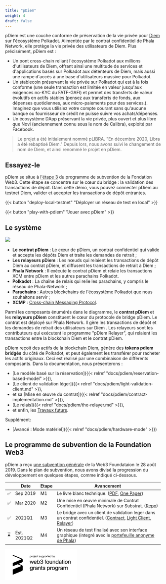 ```yaml
---
title: "pDiem"
weight: 4
draft: false
---
```


pDiem est une couche conforme de préservation de la vie privée pour [Diem](https://en.wikipedia.org/wiki/Diem_(digital_currency)) sur l'écosystème Polkadot. Alimentée par le contrat confidentiel de Phala Network, elle protège la vie privée des utilisateurs de Diem. Plus précisément, pDiem est :

- Un pont cross-chain reliant l'écosystème Polkadot aux millions d'utilisateurs de Diem, offrant ainsi une multitude de services et d'applications basés sur Polkadot aux détenteurs de Diem, mais aussi une rampe d'accès à une base d'utilisateurs massive pour Polkadot.
- Un stablecoin préservant la vie privée sur Polkadot qui est à la fois conforme (une seule transaction est limitée en valeur jusqu'aux exigences no-KYC du FATF-GAFI) et permet des transferts de valeur évolutifs en actifs stables (pensez aux transferts de fonds, aux dépenses quotidiennes, aux micro-paiements pour des services.). Imaginez que vous utilisiez votre compte courant sans qu'aucune banque ou fournisseur de crédit ne puisse suivre vos achats/dépenses.
- Un écosystème DApp préservant la vie privée, plus ouvert et plus libre que Novi (anciennement connu sous le nom de Calibra), exploité par Facebook.

> Le projet a été initialement nommé pLIBRA. "En décembre 2020, Libra a été rebaptisé Diem." Depuis lors, nous avons suivi le changement de nom de Diem, et ainsi renommé le projet en pDiem.

## Essayez-le

pDiem se situe à [l'étape 3](#web3-foundation-grants) du programme de subvention de la Fondation Web3. Cette étape se concentre sur le cœur du bridge : la validation des transactions de dépôt. Dans cette démo, vous pouvez connecter pDiem au testnet Diem, valider et accepter les transactions de dépôt entrantes.


{{< button "deploy-local-testnet" "Déployer un réseau de test en local" >}}

{{< button "play-with-pdiem" "Jouer avec pDiem" >}}


## Le système

![](/images/docs/pdiem/pdiem-system-design.png)

- **Le contrat pDiem** : Le cœur de pDiem, un contrat confidentiel qui valide et accepte les dépôts Diem et traite les demandes de retrait ;
- **Les relayeurs pDiem** : Les nœuds qui relaient les transactions de dépôt Diem au contrat pDiem, et diffusent les transactions de retrait à Diem ;
- **Phala Network** : Il exécute le contrat pDiem et relaie les transactions XCM entre pDiem et les autres parachains Polkadot.
- **Polkadot** : La chaîne de relais qui relie les parachains, y compris le réseau de Phala-Network ;
- **Parachains** : Autres blockchains de l'écosystème Polkadot que nous souhaitons servir ;
- **XCMP** : [Cross-chain Messaging Protocol](https://wiki.polkadot.network/docs/en/learn-crosschain).

Parmi les composants énumérés dans le diagramme, le **contrat pDiem** et les **relayeurs pDiem** constituent le cœur du protocole de bridge pDiem. Le contrat est déployé sur Phala Network. Il gère les transactions de dépôt et les demandes de retrait des utilisateurs sur Diem . Les relayeurs sont les contributeurs qui exécutent le programme "pDiem Relayer", qui relaient les transactions entre la blockchain Diem et le contrat pDiem.

pDiem reçoit des actifs de la blockchain Diem, génère des **tokens pdiem bridgés** du côté de Polkadot, et peut également les transférer pour racheter les actifs originaux. Ceci est réalisé par une combinaison de différents composants. Dans la documentation, nous présenterons :

- [Le modèle basé sur la réservation]({{< relref "docs/pdiem/reservation-based-model" >}}),
- [Le client de validation léger]({{< relref "docs/pdiem/light-validation-client.md" >}},
- et sa [Mise en œuvre du contrat]({{< relref "docs/pdiem/contract-implementation.md" >}}),
- [Le relais]({{< relref "docs/pdiem/the-relayer.md" >}}),
- et enfin, les [Travaux futurs](< relref "docs/pdiem/future-works.md" >).

Supplément:

- [Avancé : Mode matériel]({{< relref "docs/pdiem/hardware-mode" >}})

## Le programme de subvention de la Foundation Web3

pDiem a reçu [une subvention générale](https://github.com/w3f/General-Grants-Program/blob/8a23ef68c7512fa0d437554640601ef28cea3fca/grants/speculative/pLIBRA.md) de la Web3 Foundataion le 28 août 2019. Dans le plan de subvention, nous avons divisé la progression du développement en quelques étapes, comme indiqué ci-dessous.
<table>
    <thead>
        <tr>
            <th></th>
            <th>Date</th>
            <th>Etape</th>
            <th>Avancement</th>
        </tr>
    </thead>
    <tbody>
        <tr>
            <td>✅</td>
            <td>Sep 2019</td>
            <td>M1</td>
            <td>
                Le livre blanc technique. (<a href="https://files.phala.network/phala-paper.pdf">PDF</a>, <a href="https://docs.google.com/document/d/e/2PACX-1vRpkf-xvEwDSglNHMKI2J8qC7F4JiB7kLv5kOwO_mJzg-bYRL545_3JxWaM-0rCX_iyHDb68zk3Sw75/pub">One Pager</a>)
            </td>
        </tr>
        <tr>
            <td>✅</td>
            <td>Mar 2020</td>
            <td>M2</td>
            <td>
                Une mise en œuvre minimale de Contrat Confidentiel (Phala Network) sur Substrat. (<a href="https://github.com/Phala-Network/phala-blockchain">Repo</a>)
            </td>
        </tr>
        <tr>
            <td>✅</td>
            <td>2021Q1</td>
            <td>M3</td>
            <td>
                Le bridge avec un client de validation leger dans un contrat confidentiel. (<a href="https://github.com/Phala-Network/phala-blockchain/blob/master/standalone/pruntime/enclave/src/contracts/diem.rs">Contract</a>, <a href="https://github.com/Phala-Network/phala-blockchain/tree/master/diem">Light Client</a>, <a href="https://github.com/Phala-Network/pdiem-relayer">Relayer</a>)
            </td>
        </tr>
        <tr>
            <td>⌛</td>
            <td>Est. 2021Q2</td>
            <td>M4</td>
            <td>
                Un réseau de test finalisé avec son interface graphique (integré avec le  <a href="https://app.phala.network"> portefeuille anonyme de Phala</a>)
            </td>
        </tr>
    </tbody>
</table>

<a href="https://github.com/w3f/General-Grants-Program/blob/8a23ef68c7512fa0d437554640601ef28cea3fca/grants/speculative/pLIBRA.md">
    <img src="/static/images/docs/web3%20foundation_grants_badge_black.svg" alt="w3f grant receiver" style="background-color: withe; height: 100px;">
</a>
